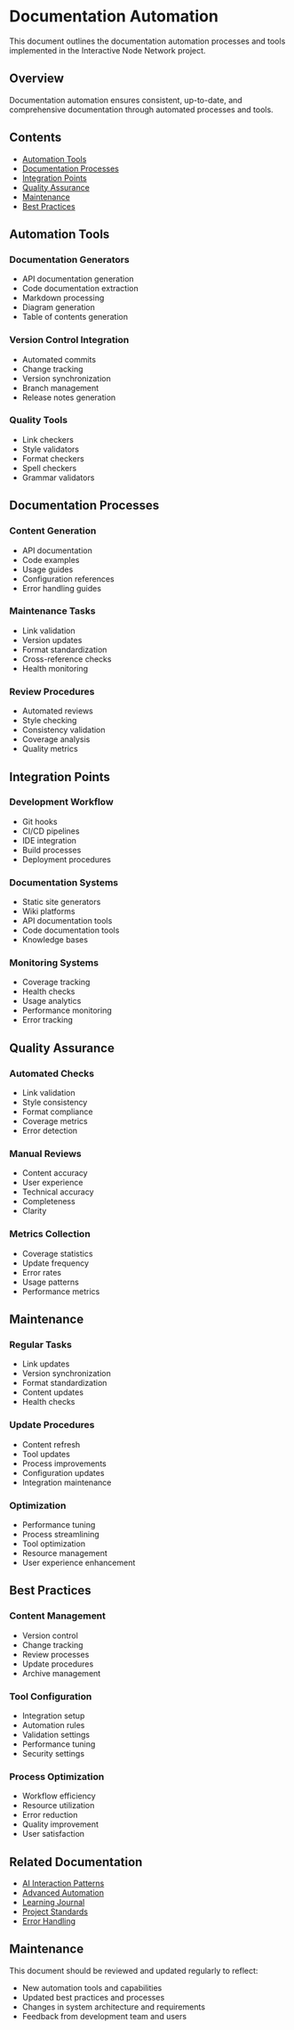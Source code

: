 # Documentation Automation

This document outlines the documentation automation processes and tools implemented in the Interactive Node Network project.

## Overview

Documentation automation ensures consistent, up-to-date, and comprehensive documentation through automated processes and tools.

## Contents

- [Automation Tools](#automation-tools)
- [Documentation Processes](#documentation-processes)
- [Integration Points](#integration-points)
- [Quality Assurance](#quality-assurance)
- [Maintenance](#maintenance)
- [Best Practices](#best-practices)

## Automation Tools

### Documentation Generators
- API documentation generation
- Code documentation extraction
- Markdown processing
- Diagram generation
- Table of contents generation

### Version Control Integration
- Automated commits
- Change tracking
- Version synchronization
- Branch management
- Release notes generation

### Quality Tools
- Link checkers
- Style validators
- Format checkers
- Spell checkers
- Grammar validators

## Documentation Processes

### Content Generation
- API documentation
- Code examples
- Usage guides
- Configuration references
- Error handling guides

### Maintenance Tasks
- Link validation
- Version updates
- Format standardization
- Cross-reference checks
- Health monitoring

### Review Procedures
- Automated reviews
- Style checking
- Consistency validation
- Coverage analysis
- Quality metrics

## Integration Points

### Development Workflow
- Git hooks
- CI/CD pipelines
- IDE integration
- Build processes
- Deployment procedures

### Documentation Systems
- Static site generators
- Wiki platforms
- API documentation tools
- Code documentation tools
- Knowledge bases

### Monitoring Systems
- Coverage tracking
- Health checks
- Usage analytics
- Performance monitoring
- Error tracking

## Quality Assurance

### Automated Checks
- Link validation
- Style consistency
- Format compliance
- Coverage metrics
- Error detection

### Manual Reviews
- Content accuracy
- User experience
- Technical accuracy
- Completeness
- Clarity

### Metrics Collection
- Coverage statistics
- Update frequency
- Error rates
- Usage patterns
- Performance metrics

## Maintenance

### Regular Tasks
- Link updates
- Version synchronization
- Format standardization
- Content updates
- Health checks

### Update Procedures
- Content refresh
- Tool updates
- Process improvements
- Configuration updates
- Integration maintenance

### Optimization
- Performance tuning
- Process streamlining
- Tool optimization
- Resource management
- User experience enhancement

## Best Practices

### Content Management
- Version control
- Change tracking
- Review processes
- Update procedures
- Archive management

### Tool Configuration
- Integration setup
- Automation rules
- Validation settings
- Performance tuning
- Security settings

### Process Optimization
- Workflow efficiency
- Resource utilization
- Error reduction
- Quality improvement
- User satisfaction

## Related Documentation

- [AI Interaction Patterns](./ai-interaction-patterns.md)
- [Advanced Automation](./advanced-automation.md)
- [Learning Journal](./learning-journal.md)
- [Project Standards](../project-standards.md)
- [Error Handling](../errors/README.md)

## Maintenance

This document should be reviewed and updated regularly to reflect:
- New automation tools and capabilities
- Updated best practices and processes
- Changes in system architecture and requirements
- Feedback from development team and users 